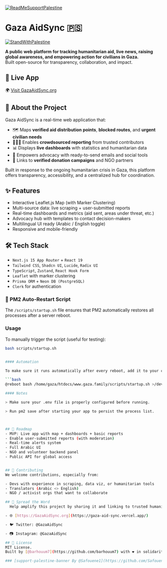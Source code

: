 [![ReadMeSupportPalestine](https://raw.githubusercontent.com/Safouene1/support-palestine-banner/master/banner-support.svg)](https://donate.unrwa.org/int/en/general)

# Gaza AidSync 🇵🇸
[![StandWithPalestine](https://raw.githubusercontent.com/Safouene1/support-palestine-banner/master/StandWithPalestine.svg)](https://github.com/Safouene1/support-palestine-banner)


**A public web platform for tracking humanitarian aid, live news, raising global awareness, and empowering action for civilians in Gaza.**  
Built open-source for transparency, collaboration, and impact.

## 🧭 Live App

🌍 [Visit GazaAidSync.org](https://gaza-aid-sync.vercel.app)

## 📌 About the Project

Gaza AidSync is a real-time web application that:

- 🗺️ Maps **verified aid distribution points**, **blocked routes**, and **urgent civilian needs**
- 🧑‍🤝‍🧑 Enables **crowdsourced reporting** from trusted contributors
- 📊 Displays **live dashboards** with statistics and humanitarian data
- 📣 Empowers advocacy with ready-to-send emails and social tools
- 🤝 Links to **verified donation campaigns** and NGO partners

Built in response to the ongoing humanitarian crisis in Gaza, this platform offers transparency, accessibility, and a centralized hub for coordination.

## ✨ Features

- Interactive Leaflet.js Map (with Marker Clustering)
- Multi-source data: live scraping + user-submitted reports
- Real-time dashboards and metrics (aid sent, areas under threat, etc.)
- Advocacy hub with templates to contact decision-makers
- Multilingual UI ready (Arabic / English toggle)
- Responsive and mobile-friendly

## 🛠️ Tech Stack

- `Next.js 15 App Router` + `React 19`
- `Tailwind CSS`, `Shadcn UI`, `Lucide`, `Radix UI`
- `TypeScript`, `Zustand`, `React Hook Form`
- `Leaflet` with marker clustering
- `Prisma ORM` + `Neon DB (PostgreSQL)`
- `Clerk` for authentication


### 🧩 PM2 Auto-Restart Script
The `/scripts/startup.sh` file ensures that PM2 automatically restores all processes
after a server reboot. 

### Usage
To manually trigger the script (useful for testing):
```bash
bash scripts/startup.sh


#### Automation

To make sure it runs automatically after every reboot, add it to your crontab:

```bash
@reboot bash /home/gaza/htdocs/www.gaza.family/scripts/startup.sh >/dev/null 2>&1

#### Notes

> Make sure your .env file is properly configured before running.

> Run pm2 save after starting your app to persist the process list.



## 🔄 Roadmap
- MVP: Live app with map + dashboards + basic reports
- Enable user-submitted reports (with moderation)
- Real-time alerts system
- Full Arabic UI
- NGO and volunteer backend panel
- Public API for global access


## 🤝 Contributing
We welcome contributions, especially from:

- Devs with experience in scraping, data viz, or humanitarian tools
- Translators (Arabic <> English)
- NGO / activist orgs that want to collaborate

## 📣 Spread the Word
  Help amplify this project by sharing it and linking to trusted humanitarian organizations.

- 🌐 [https://GazaAidSync.org](https://gaza-aid-sync.vercel.app/)

- 🐦 Twitter: @GazaAidSync

- 📷 Instagram: @GazaAidSync

## 📄 License
MIT License.
Built by [@barhouum7](https://github.com/barhouum7) with ❤️ in solidarity with Gaza.

### [support-palestine-banner By @Safouene1](https://github.com/Safouene1/support-palestine-banner)
